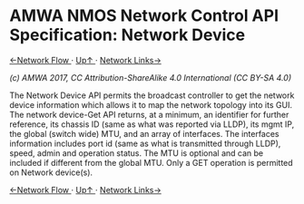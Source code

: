 # AMWA NMOS Network Control API Specification: Network Device
[←Network Flow ](3.0._Network_Flow.md) · [ Up↑ ](..) · [Network Links→](5.0._Network_Links.md)

_(c) AMWA 2017, CC Attribution-ShareAlike 4.0 International (CC BY-SA 4.0)_

The Network Device API permits the broadcast controller to get the network device information which allows it to map the network topology into its GUI.  
The network device-Get API returns, at a minimum,  an identifier for further reference, its chassis ID (same as what was reported via LLDP), its mgmt IP, the global (switch wide) MTU,  and an array of interfaces.  The interfaces information includes port id (same as what is transmitted through LLDP), speed, admin and operation status. The MTU is optional and can be included if different from the global MTU. 
Only a GET operation is permitted on Network device(s). 

[←Network Flow ](3.0._Network_Flow.md) · [ Up↑ ](..) · [Network Links→](5.0._Network_Links.md)
